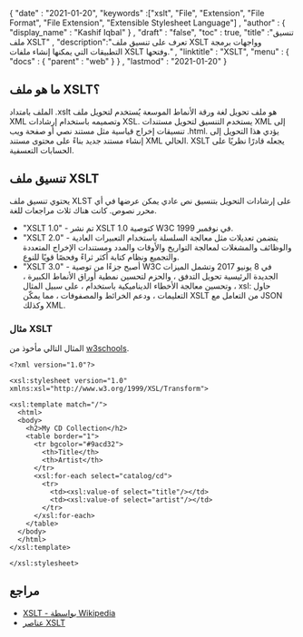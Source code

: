 {
  "date" : "2021-01-20",
  "keywords" :["xslt", "File", "Extension", "File Format", "File Extension", "Extensible Stylesheet Language"] ,
  "author" : {
    "display_name" : "Kashif Iqbal"
} ,
  "draft" : "false",
  "toc" : true,
  "title" :"تنسيق ملف XSLT" ,
  "description":"تعرف على تنسيق ملف XSLT وواجهات برمجة التطبيقات التي يمكنها إنشاء ملفات XSLT وفتحها." ,
  "linktitle" : "XSLT",
  "menu" : {
    "docs" : {
      "parent" : "web"
}
} ,
  "lastmod" : "2021-01-20"
}

## ما هو ملف XSLT؟

الملف بامتداد .xslt هو ملف تحويل لغة ورقة الأنماط الموسعة يُستخدم لتحويل ملف XML وتصميمه باستخدام إرشادات XSL. يستخدم التنسيق لتحويل مستندات XML إلى تنسيقات إخراج قياسية مثل مستند نصي أو صفحة ويب .html. يؤدي هذا التحويل إلى إنشاء مستند جديد بناءً على محتوى مستند XML الحالي. XSLT يجعله قادرًا نظريًا على الحسابات التعسفية.

## تنسيق ملف XSLT

يحتوي تنسيق ملف XLST على إرشادات التحويل بتنسيق نص عادي يمكن عرضها في أي محرر نصوص. كانت هناك ثلاث مراجعات للغة.

* "XSLT 1.0" - تم نشر XSLT 1.0 كتوصية W3C في نوفمبر 1999.
* "XSLT 2.0" - يتضمن تعديلات مثل معالجة السلسلة باستخدام التعبيرات العادية والوظائف والمشغلات لمعالجة التواريخ والأوقات والمدد ومستندات الإخراج المتعددة والتجميع ونظام كتابة أكثر ثراءً وفحصًا قويًا للنوع.
* "XSLT 3.0" - أصبح جزءًا من توصية W3C في 8 يونيو 2017 وتشمل الميزات الجديدة الرئيسية تحويل التدفق ، والحزم لتحسين نمطية أوراق الأنماط الكبيرة ، وتحسين معالجة الأخطاء الديناميكية باستخدام ، على سبيل المثال ، xsl: حاول التعليمات ، ودعم الخرائط والمصفوفات ، مما يمكّن XSLT من التعامل مع JSON وكذلك XML.

### مثال XSLT

المثال التالي مأخوذ من [w3schools](https://www.w3schools.com/xml/xsl_intro.asp).
```
<?xml version="1.0"?>

<xsl:stylesheet version="1.0"
xmlns:xsl="http://www.w3.org/1999/XSL/Transform">

<xsl:template match="/">
  <html>
  <body>
    <h2>My CD Collection</h2>
    <table border="1">
      <tr bgcolor="#9acd32">
        <th>Title</th>
        <th>Artist</th>
      </tr>
      <xsl:for-each select="catalog/cd">
        <tr>
          <td><xsl:value-of select="title"/></td>
          <td><xsl:value-of select="artist"/></td>
        </tr>
      </xsl:for-each>
    </table>
  </body>
  </html>
</xsl:template>

</xsl:stylesheet>
```
## مراجع ##

* [XSLT - بواسطة Wikipedia](https://en.wikipedia.org/wiki/XSLT)
* [عناصر XSLT](https://en.wikipedia.org/wiki/XSLT_elements)
